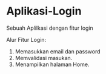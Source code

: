 # Aplikasi-Login
Sebuah Aplilkasi dengan fitur login

Alur Fitur Login:
1. Memasukkan email dan password
2. Memvalidasi masukan.
3. Menampilkan halaman Home.
